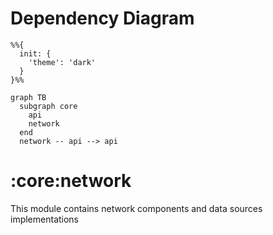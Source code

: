 # Dependency Diagram

```mermaid
%%{
  init: {
    'theme': 'dark'
  }
}%%

graph TB
  subgraph core
    api
    network
  end
  network -- api --> api

```
# :core:network

This module contains network components and data sources implementations